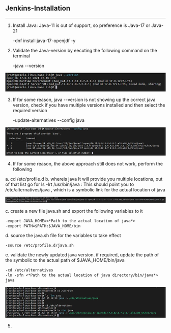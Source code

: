 **Jenkins-Installation**
--------------------------------------------------------------------------------------------------------------------------

--------------------------------------------------------------------------------------------------------------------------
1. Install Java: Java-11 is out of support, so preference is Java-17 or Java-21

    -dnf install java-17-openjdf -y

2. Validate the Java-version by eecuting the following command on the terminal

    -java --version

![Github Images](/Jenkins/Assets/Jenkins-Install-Java-17.JPG)

3. If for some reason, java --version is not showing up the correct java version, check if you have multiple versions installed and then select the required version

    -update-alternatives --config java

![Github Images](/Jenkins/Assets/jenkins-select-java-version.JPG)

4. If for some reason, the above approach still does not work, perform the following

a. cd /etc/profile.d
b. whereis java
    It will provide you multiple locations, out of that list go for
    ls -lrt /usr/bin/java : This should point you to /etc/alternatives/java , which is a symbolic link for the actual location of java

![Github Images](/Jenkins/Assets/Jenkins-whereis-java.JPG)
        
c. create a new file java.sh and export the following variables to it

    -export JAVA_HOME=<*Path to the actual location of java*>
    -export PATH=$PATH:$JAVA_HOME/bin
    
d. source the java.sh file for the variables to take effect

    -source /etc/profile.d/java.sh
    
e. validate the newly updated java version. if required, update the path of the symbolic to the actual path of $JAVA_HOME/bin/java

    -cd /etc/alternatives
    -ln -sfn <*Path to the actual location of java directory/bin/java*> java

![Github Images](/Jenkins/Assets/Jenkins-Symbolic-Link-Java.JPG)

5. 